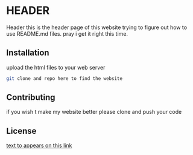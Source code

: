 # HEADER

Header this is the header page of this website trying to figure out how to use README.md files. pray i get it right this time.

## Installation
upload the html files to your web server 

```bash
git clone and repo here to find the website
```

## Contributing

if you wish t make my website better please clone and push your code

## License

[text to appears on this link](https://choosealicense.com/licenses/mit/)
